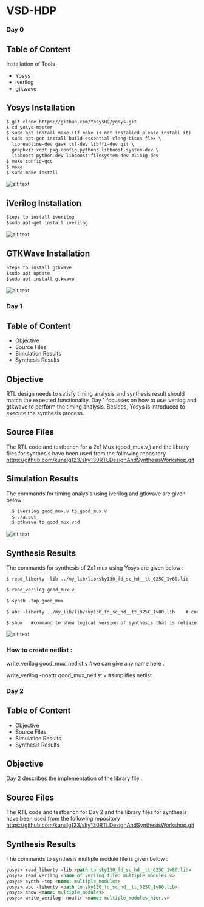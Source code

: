 # VSD-HDP
### Day 0 
## Table of Content

 Installation of Tools
- Yosys
- iverilog
- gtkwave

## Yosys Installation
  ``` html
  $ git clone https://github.com/YosysHQ/yosys.git
  $ cd yosys-master 
  $ sudo apt install make (If make is not installed please install it) 
  $ sudo apt-get install build-essential clang bison flex \
    libreadline-dev gawk tcl-dev libffi-dev git \
    graphviz xdot pkg-config python3 libboost-system-dev \
    libboost-python-dev libboost-filesystem-dev zlib1g-dev
  $ make config-gcc
  $ make 
  $ sudo make install
  ```
 ![alt text](https://github.com/nuretanjim/VSD-HDP/blob/main/Yosys%20Installation.png)


## iVerilog Installation
  ``` html
  Steps to install iverilog
  $sudo apt-get install iverilog
  ```
![alt text](https://github.com/nuretanjim/VSD-HDP/blob/main/iverilog%20Installation.png)


## GTKWave Installation
  ``` html
Steps to install gtkwave
$sudo apt update
$sudo apt install gtkwave
```
![alt text](https://github.com/nuretanjim/VSD-HDP/blob/main/GTK%20Wave%20Installation.png)


### Day 1
## Table of Content
- Objective
- Source Files
- Simulation Results
- Synthesis Results

## Objective
RTL design needs to satisfy timing analysis and synthesis result should match the expected functionality. Day 1 focusses on how to use iverilog and gtkwave to perform the timing analysis. Besides, Yosys is introduced to execute the synthesis process. 

## Source Files 
The RTL code and testbench for a 2x1 Mux (good_mux.v,) and the library files for synthesis have been used from the following repository
https://github.com/kunalg123/sky130RTLDesignAndSynthesisWorkshop.git

## Simulation Results
The commands for timing analysis using iverilog and gtkwave are given below :
``` html
  $ iverilog good_mux.v tb_good_mux.v
  $ ./a.out
  $ gtkwave tb_good_mux.vcd

  ```

![alt text](https://github.com/nuretanjim/VSD-HDP/blob/main/good_mux_timing_gtkwave.png)

## Synthesis Results
The commands for synthesis of 2x1 mux using Yosys are given below :

``` html
$ read_liberty -lib ../my_lib/lib/sky130_fd_sc_hd__tt_025C_1v80.lib

$ read_verilog good_mux.v

$ synth -top good_mux

$ abc -liberty ../my_lib/lib/sky130_fd_sc_hd__tt_025C_1v80.lib    # converts rtl code to gates based on the library.

$ show   #command to show logical version of synthesis that is reliazed

```
![alt text](https://github.com/nuretanjim/VSD-HDP/blob/main/2x1%20good_mux%20synthesis.png)



### How to create netlist :

write_verilog good_mux_netlist.v   #we can give any name here .


write_verilog -noattr good_mux_netlist.v  #simplifies netlist 


### Day 2
## Table of Content
- Objective
- Source Files
- Simulation Results
- Synthesis Results


## Objective
Day 2 describes the implementation of the library file . 


## Source Files 
The RTL code and testbench for Day 2 and the library files for synthesis have been used from the following repository
https://github.com/kunalg123/sky130RTLDesignAndSynthesisWorkshop.git

## Synthesis Results
The commands to synthesis multiple module file is given below :

``` html
yosys> read_liberty -lib <path to sky130_fd_sc_hd__tt_025C_1v80.lib>
yosys> read_verilog <name of verilog file: multiple_modules.v>
yosys> synth -top <name: multiple_modules>
yosys> abc -liberty <path to sky130_fd_sc_hd__tt_025C_1v80.lib>
yosys> show <name: multiple_modules>
yosys> write_verilog -noattr <name: multiple_modules_hier.v>
```


